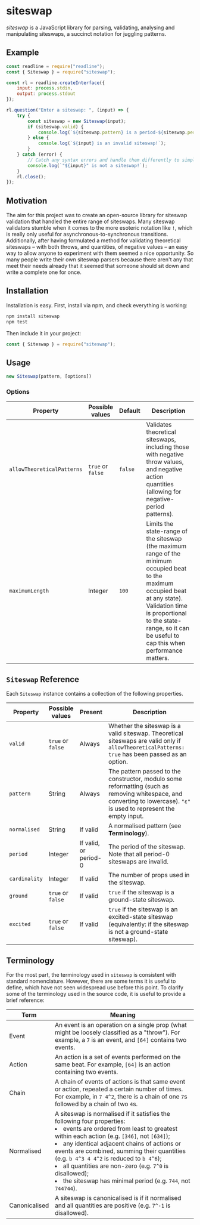 # siteswap
*siteswap* is a JavaScript library for parsing, validating, analysing and manipulating siteswaps, a succinct notation for juggling patterns.

## Example
```javascript
const readline = require("readline");
const { Siteswap } = require("siteswap");

const rl = readline.createInterface({
	input: process.stdin,
	output: process.stdout
});

rl.question("Enter a siteswap: ", (input) => {
	try {
		const siteswap = new Siteswap(input);
		if (siteswap.valid) {
			console.log(`${siteswap.pattern} is a period-${siteswap.period} pattern, juggled with ${siteswap.cardinality} prop${siteswap.cardinality !== 1 ? "s" : ""}.`);
		} else {
			console.log(`${input} is an invalid siteswap!`);
		}
	} catch (error) {
		// Catch any syntax errors and handle them differently to simply invalid siteswaps.
		console.log(`"${input}" is not a siteswap!`);
	}
	rl.close();
});
```

## Motivation
The aim for this project was to create an open-source library for siteswap validation that handled the entire range of siteswaps. Many siteswap validators stumble when it comes to the more esoteric notation like `!`, which is really only useful for asynchronous-to-synchronous transitions. Additionally, after having formulated a method for validating theoretical siteswaps – with both throws, and quantities, of negative values – an easy way to allow anyone to experiment with them seemed a nice opportunity. So many people write their own siteswap parsers because there aren't any that meet their needs already that it seemed that someone should sit down and write a complete one for once.

## Installation
Installation is easy. First, install via npm, and check everything is working:
```bash
npm install siteswap
npm test
```
Then include it in your project:
```javascript
const { Siteswap } = require("siteswap");
```

## Usage
```javascript
new Siteswap(pattern, [options])
```
### Options
Property | Possible values | Default | Description
--- | --- | --- | ---
`allowTheoreticalPatterns` | `true` or `false` | `false` | Validates theoretical siteswaps, including those with negative throw values, and negative action quantities (allowing for negative-period patterns).
`maximumLength` | Integer | `100` | Limits the state-range of the siteswap (the maximum range of the minimum occupied beat to the maximum occupied beat at any state). Validation time is proportional to the state-range, so it can be useful to cap this when performance matters.

## `Siteswap` Reference
Each `Siteswap` instance contains a collection of the following properties.

Property | Possible values | Present | Description
--- | --- | --- | ---
`valid` | `true` or `false` | Always | Whether the siteswap is a valid siteswap. Theoretical siteswaps are valid only if `allowTheoreticalPatterns: true` has been passed as an option.
`pattern` | String | Always | The pattern passed to the constructor, modulo some reformatting (such as removing whitespace, and converting to lowercase). `"ε"` is used to represent the empty input.
`normalised` | String | If valid | A normalised pattern (see **Terminology**).
`period` | Integer | If valid, or period-0 | The period of the siteswap. Note that all period-0 siteswaps are invalid.
`cardinality` | Integer | If valid | The number of props used in the siteswap.
`ground` | `true` or `false` | If valid | `true` if the siteswap is a ground-state siteswap.
`excited` | `true` or `false` | If valid | `true` if the siteswap is an excited-state siteswap (equivalently: if the siteswap is not a ground-state siteswap).

## Terminology
For the most part, the terminology used in `siteswap` is consistent with standard nomenclature. However, there are some terms it is useful to define, which have not seen widespread use before this point. To clarify some of the terminology used in the source code, it is useful to provide a brief reference:

Term | Meaning
--- | ---
Event | An event is an operation on a single prop (what might be loosely classified as a "throw"). For example, a `7` is an event, and `[64]` contains two events.
Action | An action is a set of events performed on the same beat. For example, `[64]` is an action containing two events.
Chain | A chain of events of actions is that same event or action, repeated a certain number of times. For example, in `7 4^2`, there is a chain of one `7`s followed by a chain of two `4`s.
Normalised | A siteswap is normalised if it satisfies the following four properties: <li> events are ordered from least to greatest within each action (e.g. `[346]`, not `[634]`); <li> any identical adjacent chains of actions or events are combined, summing their quantities (e.g. `b 4^3 4 4^2` is reduced to `b 4^6`); <li> all quantities are non-zero (e.g. `7^0` is disallowed); <li> the siteswap has minimal period (e.g. `744`, not `744744`).
Canonicalised | A siteswap is canonicalised is if it normalised and all quantities are positive (e.g. `7^-1` is disallowed).